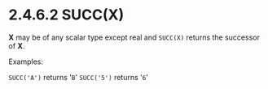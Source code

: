 # 2.4.6.2 SUCC(X)

**X** may be of any scalar type except real and `SUCC(X)` returns the successor of **X**.

Examples:

`SUCC('A')`	returns '`B`'
`SUCC('5')`	returns '`6`'
